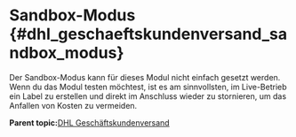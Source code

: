 # Sandbox-Modus {#dhl_geschaeftskundenversand_sandbox_modus}

Der Sandbox-Modus kann für dieses Modul nicht einfach gesetzt werden. Wenn du das Modul testen möchtest, ist es am sinnvollsten, im Live-Betrieb ein Label zu erstellen und direkt im Anschluss wieder zu stornieren, um das Anfallen von Kosten zu vermeiden.

**Parent topic:**[DHL Geschäftskundenversand](7_7_DHLGeschaeftskundenversand.md)

